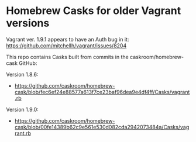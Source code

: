 # Homebrew Casks for older Vagrant versions

Vagrant ver. 1.9.1 appears to have an Auth bug in it:
https://github.com/mitchellh/vagrant/issues/8204

This repo contains Casks built from commits in the caskroom/homebrew-cask GitHub:

Version 1.8.6:
- https://github.com/caskroom/homebrew-cask/blob/fec6ef24e88577a613f7ce23baf96dea9e4df4ff/Casks/vagrant.rb

Version 1.9.0:
- https://github.com/caskroom/homebrew-cask/blob/00fe14389b62c9e561e530d082cda2942073484a/Casks/vagrant.rb
